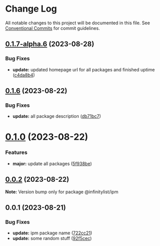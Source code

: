 # Change Log

All notable changes to this project will be documented in this file.
See [Conventional Commits](https://conventionalcommits.org) for commit guidelines.

## [0.1.7-alpha.6](https://github.com/InfinityBotList/node-sdk/compare/v0.1.7-alpha.5...v0.1.7-alpha.6) (2023-08-28)

### Bug Fixes

-   **update:** updated homepage url for all packages and finished uptime ([c4da8b4](https://github.com/InfinityBotList/node-sdk/commit/c4da8b422c8332e015d3601879925517b9b0091f))

## [0.1.6](https://github.com/InfinityBotList/node-sdk/compare/v0.1.5...v0.1.6) (2023-08-22)

### Bug Fixes

-   **update:** all package description ([db71bc7](https://github.com/InfinityBotList/node-sdk/commit/db71bc7d31dfd49a39f91e5cf22a84578488e412))

# [0.1.0](https://github.com/InfinityBotList/node-sdk/compare/v0.0.2-patch1...v0.1.0) (2023-08-22)

### Features

-   **major:** update all packages ([5f938be](https://github.com/InfinityBotList/node-sdk/commit/5f938be742864bc69b6579ceb667f367d169c971))

## [0.0.2](https://github.com/InfinityBotList/node-sdk/compare/@infinitylist/ipm@0.0.1...@infinitylist/ipm@0.0.2) (2023-08-22)

**Note:** Version bump only for package @infinitylist/ipm

## 0.0.1 (2023-08-21)

### Bug Fixes

-   **update:** ipm package name ([722cc21](https://github.com/InfinityBotList/node-sdk/commit/722cc2108e00c5e6a6576c6340874779b1722656))
-   **update:** some random stuff ([92f5cec](https://github.com/InfinityBotList/node-sdk/commit/92f5ceca74793757497e4f6a18c7f0c9cc5797f3))
